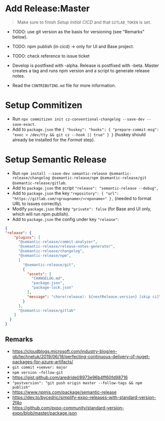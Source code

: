 # Add Release:Master

> Make sure to finish *Setup Initial CICD* and that `GITLAB_TOKEN` is set.

- TODO: use git version as the basis for versioning (see "Remarks" below).
- TODO: npm publish (in cicd) -> only for UI and Base project.
- TODO: check reference to issue ticket
- Develop is postfixed with -alpha. Release is postfixed with -beta. Master creates a tag and runs npm version and a script to generate release notes.

- Read the `CONTRIBUTING.md` file for more information.

# Setup Commitizen

- Run `npx commitizen init cz-conventional-changelog --save-dev --save-exact`.
- Add to `package.json` the `{ "huskey": "hooks": { "prepare-commit-msg": "exec < /dev/tty && git cz --hook || true" } }` (huskey should already be installed for the *Format* step).

# Setup Semantic Release

- Run `npm install --save-dev semantic-release @semantic-release/changelog @semantic-release/npm @semantic-release/git @semantic-release/gitlab`.
- Add to `package.json` the script `"release": "semantic-release --debug",`
- Add to `package.json` the key `"repository": { "url": "https://gitlab.com/<groupname>/<reponame>" },` (needed to format URL to issues correctly).
- Modify `package.json` the key `"private": false` (for Base and UI only, which will run npm publish).
- Add to `package.json` the config under key `"release"`:
```json
{
"release": {
    "plugins": [
      "@semantic-release/commit-analyzer",
      "@semantic-release/release-notes-generator",
      "@semantic-release/changelog",
      "@semantic-release/npm",
      [
        "@semantic-release/git",
        {
          "assets": [
            "CHANGELOG.md",
            "package.json",
            "package-lock.json"
          ],
          "message": "chore(release): ${nextRelease.version} [skip ci]\n\n${nextRelease.notes}"
        }
      ],
      "@semantic-release/gitlab"
    ]
  }
}
```

## Remarks

- https://cloudblogs.microsoft.com/industry-blog/en-gb/technetuk/2019/06/18/perfecting-continuous-delivery-of-nuget-packages-for-azure-artifacts/
- `git commit +semver: major`
- `npm version —follow-git`
- https://gist.github.com/aredridel/8973e96b4ff60fd98716
- `"postversion": "git push origin master --follow-tags && npm publish"`
- https://www.npmjs.com/package/semantic-release
- https://dev.to/bycedric/simplify-expo-releases-with-standard-version-2f4o
- https://github.com/expo-community/standard-version-expo/blob/master/package.json
